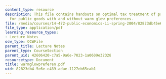 ```yaml
---
content_type: resource
description: This file contains handouts on optimal tax treatment of private contribution
  for public goods with and without warm glow preferences.
file: /media/courses/14-472-public-economics-ii-spring-2004/82823db45e6ec489adae1127eb65cab1_warmglowpreferen.pdf
file_type: application/pdf
learning_resource_types:
- Lecture Notes
ocw_type: OCWFile
parent_title: Lecture Notes
parent_type: CourseSection
parent_uid: 42606420-c7a5-9a6e-7023-1a0609e32328
resourcetype: Document
title: warmglowpreferen.pdf
uid: 82823db4-5e6e-c489-adae-1127eb65cab1
---
```

